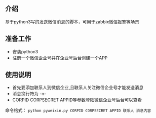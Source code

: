 ## 介绍  
基于python3写的发送微信消息的脚本，可用于zabbix微信报警等场景
  
## 准备工作  
* 安装python3  
* 注册一个微信企业号并在企业号后台创建一个APP

## 使用说明
* 首先要添加联系人到微信企业,且联系人关注微信企业号才能发送消息
* 消息换行符为 -n-
* CORPID CORPSECRET APPID等参数登陆微信企业号后台可以查看

命令格式：
`python pyweixin.py CORPID CORPSECRET APPID 联系人 消息内容`

